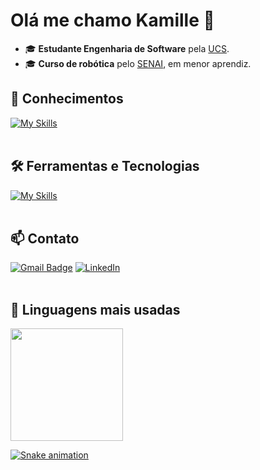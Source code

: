 # Olá me chamo Kamille 👋

- 🎓 **Estudante Engenharia de Software** pela [UCS](https://www.ucs.br/site).
- 🎓 **Curso de robótica** pelo [SENAI](https://www.senairs.org.br/), em menor aprendiz.
  

## 🚀 Conhecimentos
[![My Skills](https://skillicons.dev/icons?i=html,css,python,javascript,c)](https://skillicons.dev)<br><br>

## 🛠️ Ferramentas e Tecnologias
[![My Skills](https://skillicons.dev/icons?i=vscode,git,github)](https://skillicons.dev)<br><br>

## 📫 Contato

[![Gmail Badge](https://img.shields.io/badge/-{kamillerocha0704002@gmail.com}-006bed?style=flat-square&logo=Gmail&logoColor=white&link=mailto:{SeuEmail})](mailto:{SeuEmail})
[![LinkedIn](https://img.shields.io/badge/-LinkedIn-blue?style=flat-square&logo=linkedin&logoColor=white)](https://www.linkedin.com/in/kamille-rocha-37958a307)<br><br>

## 📌 Linguagens mais usadas

<div>
<a href="https://github.com/Kamille07-dev">
<img loading="lazy" height="180em" src="https://github-readme-stats.vercel.app/api/top-langs/?username=Kamille07-dev&layout=compact&langs_count=7&theme=dracula"/>
</div>


![Snake animation](https://github.com/seu-usuário-aqui/seu-usuário-aqui/blob/output/github-contribution-grid-snake.svg)







